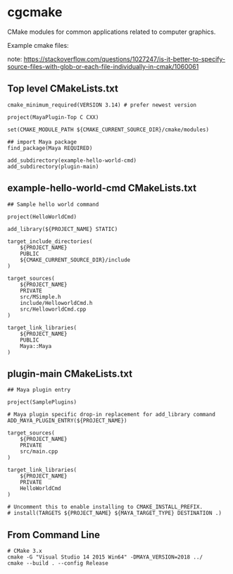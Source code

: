# cgcmake
CMake modules for common applications related to computer graphics.

Example cmake files:

note: https://stackoverflow.com/questions/1027247/is-it-better-to-specify-source-files-with-glob-or-each-file-individually-in-cmak/1060061

Top level CMakeLists.txt
-------------------
    cmake_minimum_required(VERSION 3.14) # prefer newest version

    project(MayaPlugin-Top C CXX)

    set(CMAKE_MODULE_PATH ${CMAKE_CURRENT_SOURCE_DIR}/cmake/modules)

    ## import Maya package
    find_package(Maya REQUIRED)

    add_subdirectory(example-hello-world-cmd)
    add_subdirectory(plugin-main)

example-hello-world-cmd CMakeLists.txt
-------------------


    ## Sample hello world command

    project(HelloWorldCmd)

    add_library(${PROJECT_NAME} STATIC)

    target_include_directories(
        ${PROJECT_NAME} 
        PUBLIC 
        ${CMAKE_CURRENT_SOURCE_DIR}/include
    )

    target_sources(
        ${PROJECT_NAME}
        PRIVATE
        src/MSimple.h
        include/HelloworldCmd.h
        src/HelloworldCmd.cpp
    )

    target_link_libraries(
        ${PROJECT_NAME} 
        PUBLIC 
        Maya::Maya
    )

plugin-main CMakeLists.txt
-------------------

    ## Maya plugin entry

    project(SamplePlugins)

    # Maya plugin specific drop-in replacement for add_library command
    ADD_MAYA_PLUGIN_ENTRY(${PROJECT_NAME})

    target_sources(
        ${PROJECT_NAME}
        PRIVATE
        src/main.cpp
    )

    target_link_libraries(
        ${PROJECT_NAME}
        PRIVATE 
        HelloWorldCmd
    )

    # Uncomment this to enable installing to CMAKE_INSTALL_PREFIX.
    # install(TARGETS ${PROJECT_NAME} ${MAYA_TARGET_TYPE} DESTINATION .)

From Command Line
-----------------
    # CMake 3.x
    cmake -G "Visual Studio 14 2015 Win64" -DMAYA_VERSION=2018 ../
    cmake --build . --config Release

